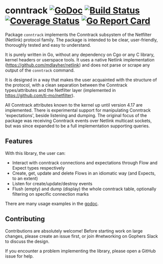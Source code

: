 # conntrack [![GoDoc](https://godoc.org/github.com/ti-mo/conntrack?status.svg)](https://godoc.org/github.com/ti-mo/conntrack) [![Build Status](https://semaphoreci.com/api/v1/ti-mo/conntrack/branches/master/shields_badge.svg)](https://semaphoreci.com/ti-mo/conntrack) [![Coverage Status](https://coveralls.io/repos/github/ti-mo/conntrack/badge.svg?branch=master)](https://coveralls.io/github/ti-mo/conntrack?branch=master) [![Go Report Card](https://goreportcard.com/badge/github.com/ti-mo/conntrack)](https://goreportcard.com/report/github.com/ti-mo/conntrack)

Package `conntrack` implements the Conntrack subsystem of the Netfilter (Netlink) protocol family.
The package is intended to be clear, user-friendly, thoroughly tested and easy to understand.

It is purely written in Go, without any dependency on Cgo or any C library, kernel headers
or userspace tools.  It uses a native Netlink implementation (https://github.com/mdlayher/netlink)
and does not parse or scrape any output of the `conntrack` command.

It is designed in a way that makes the user acquainted with the structure of the protocol,
with a clean separation between the Conntrack types/attributes and the Netfilter layer (implemented
in https://github.com/ti-mo/netfilter).

All Conntrack attributes known to the kernel up until version 4.17 are implemented. There is experimental
support for manipulating Conntrack 'expectations', beside listening and dumping. The original focus of the
package was receiving Conntrack events over Netlink multicast sockets, but was since expanded to be a full
implementation supporting queries.

## Features

With this library, the user can:

- Interact with conntrack connections and expectations through Flow and Expect types respectively
- Create, get, update and delete Flows in an idiomatic way (and Expects, to an extent)
- Listen for create/update/destroy events
- Flush (empty) and dump (display) the whole conntrack table, optionally filtering on specific connection marks

There are many usage examples in the [godoc](https://godoc.org/github.com/ti-mo/conntrack).

## Contributing

Contributions are absolutely welcome! Before starting work on large changes, please create an issue first,
or join #networking on Gophers Slack to discuss the design.

If you encounter a problem implementing the library, please open a GitHub issue for help.
